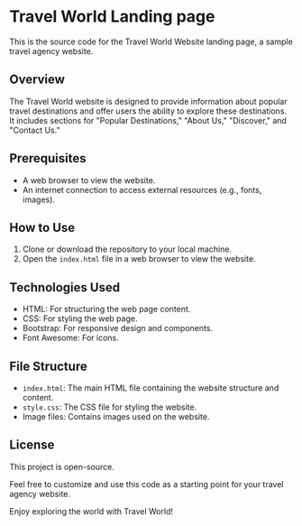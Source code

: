 # Travel World Landing page

This is the source code for the Travel World Website landing page, a sample travel agency website.

## Overview

The Travel World website is designed to provide information about popular travel destinations and offer users the ability to explore these destinations. It includes sections for "Popular Destinations," "About Us," "Discover," and "Contact Us."

## Prerequisites

- A web browser to view the website.<br>
- An internet connection to access external resources (e.g., fonts, images).<br>

## How to Use

1. Clone or download the repository to your local machine.<br>
2. Open the `index.html` file in a web browser to view the website.<br>

## Technologies Used

- HTML: For structuring the web page content.<br>
- CSS: For styling the web page.<br>
- Bootstrap: For responsive design and components.<br>
- Font Awesome: For icons.<br>

## File Structure

- `index.html`: The main HTML file containing the website structure and content.<br>
- `style.css`: The CSS file for styling the website.<br>
- Image files: Contains images used on the website.<br>



## License

This project is open-source.<br>

Feel free to customize and use this code as a starting point for your travel agency website.<br>

Enjoy exploring the world with Travel World!
